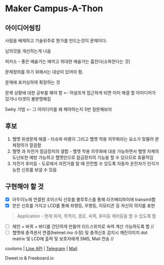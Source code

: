 # Maker Campus-A-Thon
## 아이디어씽킹
사람을 배제하고 기술위주로 뭔가를 만드는것이 문제이다.

남의것을 개선하는게 나음

피카소 - 좋은 예술가는 배끼고 위대한 예술가는 훔친다(소화한다는 것)

문제정의를 하기 위해서는 대상이 있어야 함.

문제에 포커싱하여 확장하는 것

문제 상황에 대한 공부를 해야 함 <- 어설프게 접근하게 되면 이미 해결 할 아이디어가 있거나 타겟이 불분명해짐

5why 기법 <- 그 아이디어를 왜 해야하는지 5번 질문해보라

## 후보
1. 헬멧 위생문제 해결 - 타슈와 따릉이 그리고 헬멧 착용 의무화라는 요소가 맞물려 문제정의가 깔끔함
2. 헬멧 과 자전거 잠금장치의 결합 - 헬멧 착용 의무화에 대응 가능하면서 헬멧 자체의 도난또한 예방 가능하고 헬멧만으로 잠금장치의 기능을 할 수 있으므로 효율적임
3. 자전거 후미등 - 도로에서 자전거를 탈 때 안전할 수 있도록 자동차 운전자가 인식가능한 신호를 보낼 수 있음 

## 구현해야 할 것
- [x] 아두이노에 연결된 조이스틱 신호를 블루투스를 통해 라즈베리파이에 transmit함 
- [x] 받은 신호를 가지고 LCD를 통해 좌향등, 우향등, 이모티콘 등 자신의 의지를 표현 

> Application - 현재 위치, 목적지, 경로, 속력, 후미등 제어등을 할 수 있도록 함

- [ ] 체인 + 바퀴 + 바디를 간단하게 만들어 리드스위치로 속력 계산 가능하도록 함 // 
- [ ] 헬멧에 충격센서 연결(helmet.ino 수정) 및 충격신호 감지시 깨진이미지 dot matrix 및 LCD에 출력 및 보호자에게 SMS, Mail 전송 // 

coolsms | [Line API](http://blog.daum.net/_blog/BlogTypeView.do?blogid=0drsH&articleno=80&categoryId=4&regdt=20180720181606) | [Telegram](http://egloos.zum.com/mcchae/v/11263778) | [Mail](http://pythonstudy.xyz/python/article/508-%EB%A9%94%EC%9D%BC-%EB%B3%B4%EB%82%B4%EA%B8%B0-SMTP)

 Dweet.io & Freeboard.io
